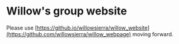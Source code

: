 # Willow's group website

Please use [https://github.io/willowsierra/willow_website](https://github.com/willowsierra/willow_webpage) moving forward.
